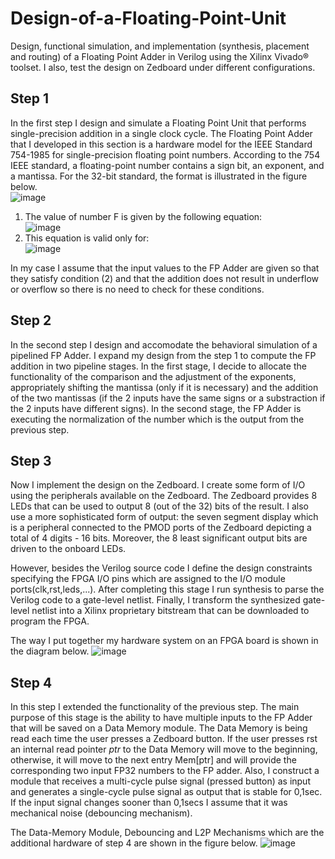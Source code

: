 # Design-of-a-Floating-Point-Unit

Design, functional simulation, and implementation (synthesis, placement and routing) of a Floating Point Adder in Verilog using the Xilinx Vivado® toolset. I also, test the design on Zedboard under different configurations.


## Step 1

In the first step I design and simulate a Floating Point Unit that performs single-precision addition in a single clock cycle. The Floating Point Adder that I developed in this section is a hardware model for the IEEE Standard 754-1985 for single-precision floating point numbers. According to the 754 IEEE standard, a floating-point number contains a sign bit, an exponent, and a mantissa. For the 32-bit standard, the format is illustrated in the figure below.  
![image](https://user-images.githubusercontent.com/77272704/232166908-1a6f1e09-2b40-48f7-8bd8-acdfecb54218.png)  

1. The value of number F is given by the following equation:    
    ![image](https://user-images.githubusercontent.com/77272704/232166618-a16adb30-1967-4c19-8734-113e67390132.png)   
2. This equation is valid only for:   
    ![image](https://user-images.githubusercontent.com/77272704/232166669-e1edeb0a-bbc1-49cf-95e0-c7c40bb62770.png)  
  
In my case I assume that the input values to the FP Adder are given so that they satisfy condition (2) and that the addition does not result in underflow or overflow so there is no need to check for these conditions.

## Step 2

In the second step I design and accomodate the behavioral simulation of a pipelined FP Adder. I expand my design from the step 1 to compute the FP addition in two pipeline stages. In the first stage, I decide to allocate the functionality of the comparison and the adjustment of the exponents, appropriately shifting the mantissa (only if it is necessary) and the addition of the two mantissas (if the 2 inputs have the same signs or a substraction if the 2 inputs have different signs). In the second stage, the FP Adder is executing the normalization of the number which is the output from the previous step.

## Step 3

Now I implement the design on the Zedboard. I create some form of I/O using the peripherals available on the Zedboard. The Zedboard provides 8 LEDs that can be used to output 8 (out of the 32) bits of the result. I also use a more sophisticated form of output: the seven segment display which is a peripheral connected to the PMOD ports of the Zedboard depicting a total of 4 digits - 16 bits. Moreover, the 8 least significant output bits are driven to the onboard LEDs.  
  
However, besides the Verilog source code I define the design constraints specifying the FPGA I/O pins which are assigned to the I/O module ports(clk,rst,leds,...). After completing this stage I run synthesis to parse the Verilog code to a gate-level netlist. Finally, I transform the synthesized gate-level netlist into a Xilinx proprietary bitstream that can be downloaded to program the FPGA.

The way I put together my hardware system on an FPGA board is shown in the diagram below.
![image](https://user-images.githubusercontent.com/77272704/233718140-f227119c-1d4c-41de-8e2c-925113e70bfd.png)

## Step 4

In this step I extended the functionality of the previous step. The main purpose of this stage is the ability to have multiple inputs to the FP Adder that will be saved on a Data Memory module. The Data Memory is being read each time the user presses a Zedboard button. If the user presses rst an internal read pointer *ptr* to the Data Memory will move to the beginning, otherwise, it will move to the next entry Mem[ptr] and will provide the corresponding two input FP32 numbers to the FP adder. Also, I construct a module that receives a multi-cycle pulse signal (pressed button) as input and generates a single-cycle pulse signal as output that is stable for 0,1sec. If the input signal changes sooner than 0,1secs I assume that it was mechanical noise (debouncing mechanism).    

The Data-Memory Module, Debouncing and L2P Mechanisms which are the additional hardware of step 4 are shown in the figure below.
![image](https://user-images.githubusercontent.com/77272704/233723266-3c3b2046-7c39-4c0f-957c-f060237c144f.png)
  
